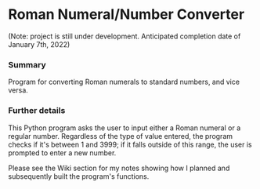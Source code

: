 # Roman Numeral/Number Converter

(Note: project is still under development. Anticipated completion date of January 7th, 2022)

### Summary
Program for converting Roman numerals to standard numbers, and vice versa.

### Further details

This Python program asks the user to input either a Roman numeral or a regular number. Regardless of the type of value entered, the program checks if it's between 1 and 3999; if it falls outside of this range, the user is prompted to enter a new number.

Please see the Wiki section for my notes showing how I planned and subsequently built the program's functions.
